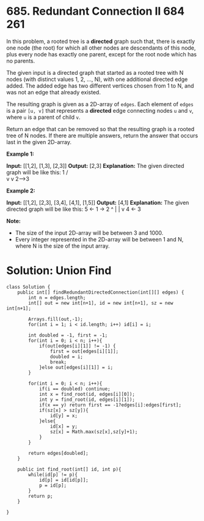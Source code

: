 # 685. Redundant Connection II 684 261
In this problem, a rooted tree is a  **directed**  graph such that, there is exactly one node (the root) for which all other nodes are descendants of this node, plus every node has exactly one parent, except for the root node which has no parents.

The given input is a directed graph that started as a rooted tree with N nodes (with distinct values 1, 2, ..., N), with one additional directed edge added. The added edge has two different vertices chosen from 1 to N, and was not an edge that already existed.

The resulting graph is given as a 2D-array of  `edges`. Each element of  `edges`  is a pair  `[u, v]`  that represents a  **directed**  edge connecting nodes  `u`  and  `v`, where  `u`  is a parent of child  `v`.

Return an edge that can be removed so that the resulting graph is a rooted tree of N nodes. If there are multiple answers, return the answer that occurs last in the given 2D-array.

**Example 1:**  

**Input:** [[1,2], [1,3], [2,3]]
**Output:** [2,3]
**Explanation:** The given directed graph will be like this:
  1
 / \
v   v
2-->3

**Example 2:**  

**Input:** [[1,2], [2,3], [3,4], [4,1], [1,5]]
**Output:** [4,1]
**Explanation:** The given directed graph will be like this:
5 <- 1 -> 2
     ^    |
     |    v
     4 <- 3

**Note:**  

-   The size of the input 2D-array will be between 3 and 1000.
-   Every integer represented in the 2D-array will be between 1 and N, where N is the size of the input array.


# Solution: Union Find
```
class Solution {
    public int[] findRedundantDirectedConnection(int[][] edges) {
        int n = edges.length;
        int[] out = new int[n+1], id = new int[n+1], sz = new int[n+1];
        
        Arrays.fill(out,-1);
        for(int i = 1; i < id.length; i++) id[i] = i;
        
        int doubled = -1, first = -1;
        for(int i = 0; i < n; i++){
            if(out[edges[i][1]] != -1) {
                first = out[edges[i][1]];
                doubled = i;
                break;
            }else out[edges[i][1]] = i;
        }
        
        for(int i = 0; i < n; i++){
            if(i == doubled) continue;
            int x = find_root(id, edges[i][0]);
            int y = find_root(id, edges[i][1]);
            if(x == y) return first == -1?edges[i]:edges[first];
            if(sz[x] > sz[y]){
                id[y] = x;
            }else{
                id[x] = y;
                sz[x] = Math.max(sz[x],sz[y]+1);
            }
        }
        
        return edges[doubled];
    }
    
    public int find_root(int[] id, int p){
        while(id[p] != p){
            id[p] = id[id[p]];
            p = id[p];
        }
        return p;
    }
    
}
```
